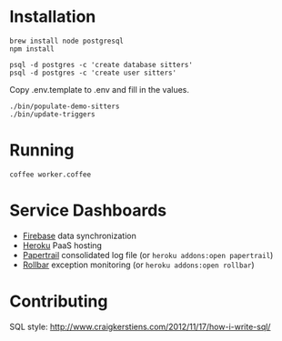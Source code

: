 # Installation

    brew install node postgresql
    npm install

    psql -d postgres -c 'create database sitters'
    psql -d postgres -c 'create user sitters'

Copy .env.template to .env and fill in the values.

    ./bin/populate-demo-sitters
    ./bin/update-triggers


# Running

    coffee worker.coffee


# Service Dashboards

- [Firebase](https://sevensitters.firebaseio.com/) data synchronization
- [Heroku](https://dashboard.heroku.com/apps/sevensitters-api/resources) PaaS hosting
- [Papertrail](https://papertrailapp.com/systems/sevensitters-api/dashboard) consolidated log file (or `heroku addons:open papertrail`)
- [Rollbar](https://rollbar.com/project/5918/) exception monitoring (or `heroku addons:open rollbar`)


# Contributing

SQL style: http://www.craigkerstiens.com/2012/11/17/how-i-write-sql/
